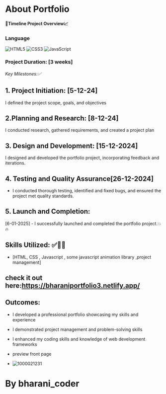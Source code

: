 # About Portfolio 

#### 🎯Timeline Project Overview📈

### Language
![HTML5](https://img.shields.io/badge/html5-%23E34F26.svg?style=for-the-badge&logo=html5&logoColor=white) ![CSS3](https://img.shields.io/badge/css3-%231572B6.svg?style=for-the-badge&logo=css3&logoColor=white) ![JavaScript](https://img.shields.io/badge/javascript-%23323330.svg?style=for-the-badge&logo=javascript&logoColor=%23F7DF1E)

### Project Duration: [3 weeks]

###### Key Milestones:✅
## 1. Project Initiation: [5-12-24] 

 I defined the project scope, goals, and objectives

## 2.Planning and Research: [8-12-24] 

 I conducted research, gathered requirements, and created a project plan

## 3. Design and Development: [15-12-2024] 

I designed and developed the portfolio project, incorporating feedback and iterations.

## 4. Testing and Quality Assurance[26-12-2024]

 - I conducted thorough testing, identified and fixed bugs, and ensured the project met quality standards.

## 5. Launch and Completion: 

[6-01-2025] - I successfully launched and completed the portfolio project.💥🔥

## Skills Utilized: ✅🧑‍🎓
- [HTML, CSS , Javascript , some javascript  animation library ,project management]
## check it out here:https://bharaniportfolio3.netlify.app/
  ## Outcomes:
- I developed a professional portfolio showcasing my skills and experience

- I demonstrated project management and problem-solving skills

- I enhanced my coding skills and knowledge of web development frameworks

- preview front page
- ![1000021231](https://github.com/user-attachments/assets/8b9bd422-6f58-4f7f-895c-df3d60582430)

# By bharani_coder
